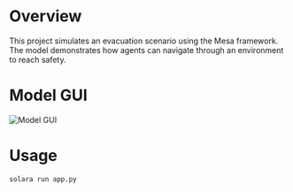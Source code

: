 # Overview
This project simulates an evacuation scenario using the Mesa framework. The model demonstrates how agents can navigate through an environment to reach safety.

# Model GUI
![Model GUI](path/to/your/image.png)

# Usage
```
solara run app.py
```